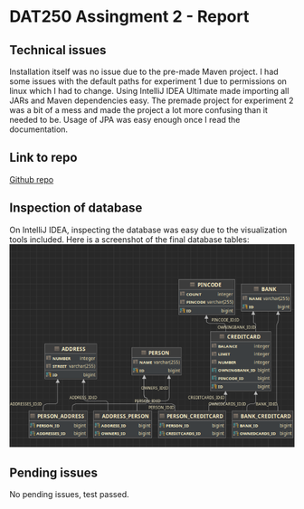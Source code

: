 # DAT250 Assingment 2 - Report

## Technical issues
Installation itself was no issue due to the pre-made Maven project. I had some issues with the default paths for experiment 1 due to permissions on linux which I had to change. Using IntelliJ IDEA Ultimate made importing all JARs and Maven dependencies easy. The premade project for experiment 2 was a bit of a mess and made the project a lot more confusing than it needed to be. Usage of JPA was easy enough once I read the documentation.

## Link to repo
[Github repo](https://github.com/danj98/dat250-expass2)

## Inspection of database
On IntelliJ IDEA, inspecting the database was easy due to the visualization tools included. Here is a screenshot of the final database tables:
![img](https://github.com/danj98/dat250-assignments/blob/main/data/db-screenshot.png)

## Pending issues
No pending issues, test passed.
